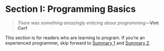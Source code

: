 # Section I: Programming Basics

> *There was something amazingly enticing about programming*—**Vint Cerf**

This section is for readers who are learning to program. If you’re an experienced programmer, skip forward to [Summary 1](javascript:void(0)) and [Summary 2](javascript:void(0)).


